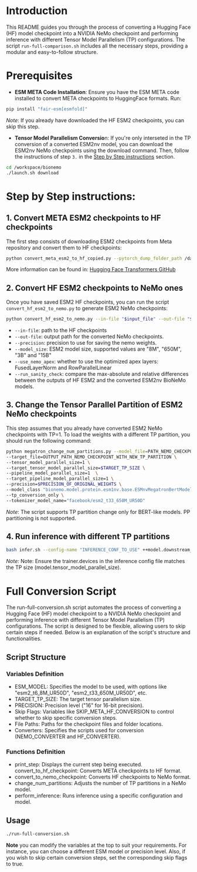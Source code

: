 # Introduction

This README guides you through the process of converting a Hugging Face (HF) model checkpoint into a NVIDIA NeMo checkpoint and performing inference with different Tensor Model Parallelism (TP) configurations. The script `run-full-comparison.sh` includes all the necessary steps, providing a modular and easy-to-follow structure.

# Prerequisites
- **ESM META Code Installation**: Ensure you have the ESM META code installed to convert META checkpoints to HuggingFace formats. Run:
```bash
pip install "fair-esm[esmfold]"
```
*Note*: If you already have downloaded the HF ESM2 checkpoints, you can skip this step.

- **Tensor Model Parallelism Conversio**n: If you're only interseted in the TP conversion of a converted ESM2nv model, you can download the ESM2nv NeMo checkpoints using the download command. Then, follow the instructions of step `3.` in the [Step by Step instructions](#3-change-the-tensor-parallel-partition-of-esm2-nemo-checkpoints) section.
```bash
cd /workspace/bionemo
./launch.sh download
```


# Step by Step instructions:

## 1. Convert META ESM2 checkpoints to HF checkpoints
The first step consists of downloading ESM2 checkpoints from Meta repository and convert them to HF checkpoints:

```bash
python convert_meta_esm2_to_hf_copied.py --pytorch_dump_folder_path /data/esm_hf_checkpoints --model esm2_t33_650M_UR50D
```
More information can be found in: [Hugging Face Transformers GitHub](https://github.com/huggingface/transformers/blob/main/src/transformers/models/esm/convert_esm.py)

## 2. Convert HF ESM2 checkpoints to NeMo ones
Once you have saved ESM2 HF checkpoints, you can run the script  `convert_hf_esm2_to_nemo.py` to generate ESM2 NeMo checkpoints:
```bash
python convert_hf_esm2_to_nemo.py --in-file "$input_file" --out-file "$output_file" --use_nemo_apex --precision "$precision" --run_sanity_check
```
- `--in-file`: path to the HF checkpoints
- `--out-file`: output path for the converted NeMo checkpoints.
- `--precision`: precision to use for saving the nemo weights.
- `--model_size`: ESM2 model size, supported values are "8M", "650M", "3B" and "15B"
- `--use_nemo_apex`: whether to use the optimized apex layers: FusedLayerNorm and RowParallelLinear
- `--run_sanity_check`: compare the max-absolute and relative differences between the outputs of HF ESM2 and the converted ESM2nv BioNeMo models.


## 3. Change the Tensor Parallel Partition of ESM2 NeMo checkpoints
This step assumes that you already have converted ESM2 NeMo checkpoints with TP=1. To load the weights with a different TP partition, you should run the following command:
```bash
python megatron_change_num_partitions.py --model_file=PATH_NEMO_CHECKPOINT\
--target_file=OUTPUT_PATH_NEMO_CHECKPOINT_WITH_NEW_TP_PARTITION \
--tensor_model_parallel_size=1 \
--target_tensor_model_parallel_size=$TARGET_TP_SIZE \
--pipeline_model_parallel_size=1  \
--target_pipeline_model_parallel_size=1 \
--precision=$PRECISION_OF_ORIGINAL_WEIGHTS \
--model_class "bionemo.model.protein.esm1nv.base.ESMnvMegatronBertModel" \
--tp_conversion_only \
--tokenizer_model_name="facebook/esm2_t33_650M_UR50D"
```

*Note*: The script supports TP partition change only for BERT-like models. PP partitioning is not supported.

## 4. Run inference with different TP partitions
```bash
bash infer.sh --config-name "INFERENCE_CONF_TO_USE" ++model.downstream_task.restore_from_path="PATH_TO_NEMO_CHECKPOINTS" ++model.data.output_fname="OUTPUT_PATH_TO_PKL_FILE"
```

*Note:* Note: Ensure the trainer.devices in the inference config file matches the TP size (model.tensor_model_parallel_size).

# Full Conversion Script

The run-full-conversion.sh script automates the process of converting a Hugging Face (HF) model checkpoint to a NVIDIA NeMo checkpoint and performing inference with different Tensor Model Parallelism (TP) configurations. The script is designed to be flexible, allowing users to skip certain steps if needed. Below is an explanation of the script's structure and functionalities.
## Script Structure

### Variables Definition
- ESM_MODEL: Specifies the model to be used, with options like "esm2_t6_8M_UR50D", "esm2_t33_650M_UR50D", etc.
- TARGET_TP_SIZE: The target tensor parallelism size.
- PRECISION: Precision level ("16" for 16-bit precision).
- Skip Flags: Variables like SKIP_META_HF_CONVERSION to control whether to skip specific conversion steps.
- File Paths: Paths for the checkpoint files and folder locations.
- Converters: Specifies the scripts used for conversion (NEMO_CONVERTER and HF_CONVERTER).

### Functions Definition
- print_step: Displays the current step being executed.
convert_to_hf_checkpoint: Converts META checkpoints to HF format.
- convert_to_nemo_checkpoint: Converts HF checkpoints to NeMo format.
- change_num_partitions: Adjusts the number of TP partitions in a NeMo model.
- perform_inference: Runs inference using a specific configuration and model.

## Usage

```bash
./run-full-conversion.sh
```

**Note** you can modify the variables at the top to suit your requirements. For instance, you can choose a different ESM model or precision level. Also, if you wish to skip certain conversion steps, set the corresponding skip flags to true.
